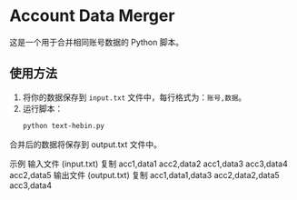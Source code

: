 
# Account Data Merger

这是一个用于合并相同账号数据的 Python 脚本。

## 使用方法

1. 将你的数据保存到 `input.txt` 文件中，每行格式为：`账号,数据`。
2. 运行脚本：
   ```bash
   python text-hebin.py
合并后的数据将保存到 output.txt 文件中。

示例
输入文件 (input.txt)
复制
acc1,data1
acc2,data2
acc1,data3
acc3,data4
acc2,data5
输出文件 (output.txt)
复制
acc1,data1,data3
acc2,data2,data5
acc3,data4
